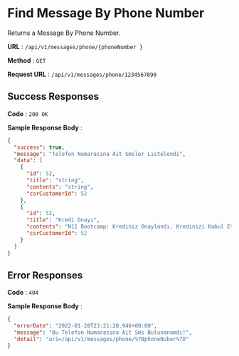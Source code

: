 # Find Message By Phone Number

Returns a Message By Phone Number.

**URL** : `/api/v1/messages/phone/{phoneNumber }`

**Method** : `GET`

**Request URL** : `/api/v1/messages/phone/1234567890`

## Success Responses

**Code** : `200 OK`

**Sample Response Body** :

```json
{
  "success": true,
  "message": "Telefon Numarasına Ait Smsler Listelendi",
  "data": [
    {
      "id": 52,
      "title": "string",
      "contents": "string",
      "csrCustomerId": 52
    },
    {
      "id": 52,
      "title": "Kredi Onayı",
      "contents": "N11 Bootcamp: Krediniz Onaylandı. Kredinizi Kabul Etmek İçin Linke Basınız: https://bit.ly/3u0rdIG",
      "csrCustomerId": 52
    }
  ]
}
```

## Error Responses

**Code** : `404`

**Sample Response Body** :


```json
{
  "errorDate": "2022-01-28T23:21:20.946+00:00",
  "message": "Bu Telefon Numarasına Ait Sms Bulunanamdı!",
  "detail": "uri=/api/v1/messages/phone/%7BphoneNuber%7D"
}
```




